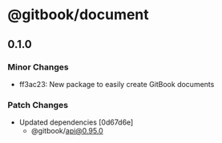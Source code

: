 # @gitbook/document

## 0.1.0

### Minor Changes

-   ff3ac23: New package to easily create GitBook documents

### Patch Changes

-   Updated dependencies [0d67d6e]
    -   @gitbook/api@0.95.0
